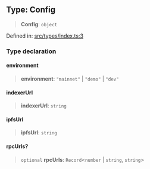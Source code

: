 
## Type: Config

> **Config**: `object`

Defined in: [src/types/index.ts:3](https://github.com/centrifuge/sdk/blob/862f7f1e7a8d6021f967d75a29f9dd861d4ba104/src/types/index.ts#L3)

### Type declaration

#### environment

> **environment**: `"mainnet"` \| `"demo"` \| `"dev"`

#### indexerUrl

> **indexerUrl**: `string`

#### ipfsUrl

> **ipfsUrl**: `string`

#### rpcUrls?

> `optional` **rpcUrls**: `Record`\<`number` \| `string`, `string`\>
